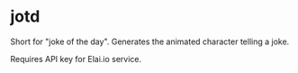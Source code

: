 # jotd
Short for "joke of the day". Generates the animated character telling a joke.

Requires API key for Elai.io service.